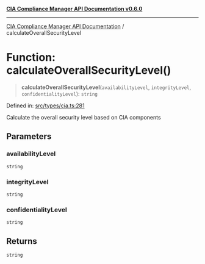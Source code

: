 [**CIA Compliance Manager API Documentation v0.6.0**](../README.md)

***

[CIA Compliance Manager API Documentation](../globals.md) / calculateOverallSecurityLevel

# Function: calculateOverallSecurityLevel()

> **calculateOverallSecurityLevel**(`availabilityLevel`, `integrityLevel`, `confidentialityLevel`): `string`

Defined in: [src/types/cia.ts:281](https://github.com/Hack23/cia-compliance-manager/blob/main/src/types/cia.ts#L281)

Calculate the overall security level based on CIA components

## Parameters

### availabilityLevel

`string`

### integrityLevel

`string`

### confidentialityLevel

`string`

## Returns

`string`
